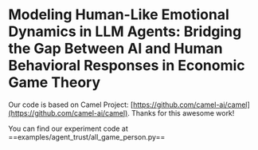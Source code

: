


# Modeling Human-Like Emotional Dynamics in LLM Agents: Bridging the Gap Between AI and Human Behavioral Responses in Economic Game Theory



Our code is based on Camel Project: [https://github.com/camel-ai/camel](https://github.com/camel-ai/camel). Thanks for this awesome work!

You can find our experiment code at ==examples/agent_trust/all_game_person.py==
